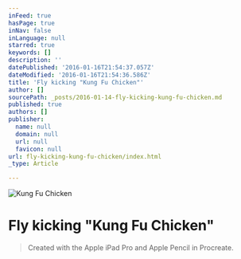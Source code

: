 ```yaml
---
inFeed: true
hasPage: true
inNav: false
inLanguage: null
starred: true
keywords: []
description: ''
datePublished: '2016-01-16T21:54:37.057Z'
dateModified: '2016-01-16T21:54:36.586Z'
title: 'Fly kicking "Kung Fu Chicken"'
author: []
sourcePath: _posts/2016-01-14-fly-kicking-kung-fu-chicken.md
published: true
authors: []
publisher:
  name: null
  domain: null
  url: null
  favicon: null
url: fly-kicking-kung-fu-chicken/index.html
_type: Article

---
```

![Kung Fu Chicken](https://s3-us-west-2.amazonaws.com/the-grid-img/p/5db535b17c08f7fa2bec89c26397321fa30b01a5.jpg)

# Fly kicking "Kung Fu Chicken"

> Created with the Apple iPad Pro and Apple Pencil in Procreate.
